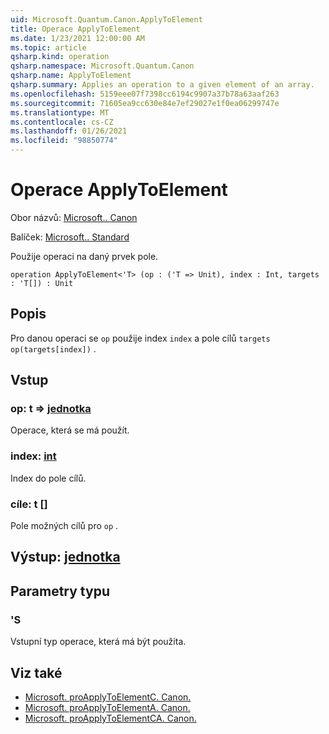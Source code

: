 ```yaml
---
uid: Microsoft.Quantum.Canon.ApplyToElement
title: Operace ApplyToElement
ms.date: 1/23/2021 12:00:00 AM
ms.topic: article
qsharp.kind: operation
qsharp.namespace: Microsoft.Quantum.Canon
qsharp.name: ApplyToElement
qsharp.summary: Applies an operation to a given element of an array.
ms.openlocfilehash: 5159eee07f7398cc6194c9907a37b78a63aaf263
ms.sourcegitcommit: 71605ea9cc630e84e7ef29027e1f0ea06299747e
ms.translationtype: MT
ms.contentlocale: cs-CZ
ms.lasthandoff: 01/26/2021
ms.locfileid: "98850774"
---
```

# <a name="applytoelement-operation"></a>Operace ApplyToElement

Obor názvů: [Microsoft.. Canon](xref:Microsoft.Quantum.Canon)

Balíček: [Microsoft.. Standard](https://nuget.org/packages/Microsoft.Quantum.Standard)


Použije operaci na daný prvek pole.

```qsharp
operation ApplyToElement<'T> (op : ('T => Unit), index : Int, targets : 'T[]) : Unit
```


## <a name="description"></a>Popis

Pro danou operaci se `op` použije index `index` a pole cílů `targets` `op(targets[index])` .

## <a name="input"></a>Vstup

### <a name="op--t--unit"></a>op: t => [jednotka](xref:microsoft.quantum.lang-ref.unit) 

Operace, která se má použít.


### <a name="index--int"></a>index: [int](xref:microsoft.quantum.lang-ref.int)

Index do pole cílů.


### <a name="targets--t"></a>cíle: t []

Pole možných cílů pro `op` .



## <a name="output--unit"></a>Výstup: [jednotka](xref:microsoft.quantum.lang-ref.unit)



## <a name="type-parameters"></a>Parametry typu

### <a name="t"></a>'S

Vstupní typ operace, která má být použita.

## <a name="see-also"></a>Viz také

- [Microsoft. proApplyToElementC. Canon.](xref:Microsoft.Quantum.Canon.ApplyToElementC)
- [Microsoft. proApplyToElementA. Canon.](xref:Microsoft.Quantum.Canon.ApplyToElementA)
- [Microsoft. proApplyToElementCA. Canon.](xref:Microsoft.Quantum.Canon.ApplyToElementCA)